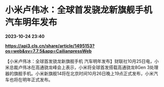 # 小米卢伟冰：全球首发骁龙新旗舰手机 汽车明年发布

**2023-10-24 23:40**

**https://api3.cls.cn/share/article/1495153?os=web&sv=7.7.5&app=CailianpressWeb**

【小米卢伟冰：全球首发骁龙新旗舰手机 汽车明年发布】财联社10月25日电，小米总裁卢伟冰在高通骁龙峰会上表示，小米将全球首发搭载高通骁龙8Gen 3处理器的旗舰手机。小米新旗舰14将在北京时间10月26日晚上19点正式发布，小米汽车也将在明年正式发布。